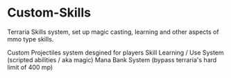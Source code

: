 # Custom-Skills
Terraria Skills system, set up magic casting, learning and other aspects of mmo type skills.

Custom Projectiles system desgined for players
Skill Learning / Use System (scripted abilities / aka magic)
Mana Bank System (bypass terraria's hard limit of 400 mp)
